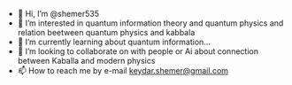 - 👋 Hi, I’m @shemer535
- 👀 I’m interested in quantum information theory and quantum physics and relation beetween quantum physics and kabbala
- 🌱 I’m currently learning about quantum information...
- 💞️ I’m looking to collaborate on with people or Ai about connection between Kaballa and modern physics
- 📫 How to reach me by e-mail keydar.shemer@gmail.com

<!---
shemer535/shemer535 is a ✨ special ✨ repository because its `README.md` (this file) appears on your GitHub profile.
You can click the Preview link to take a look at your changes.
--->
